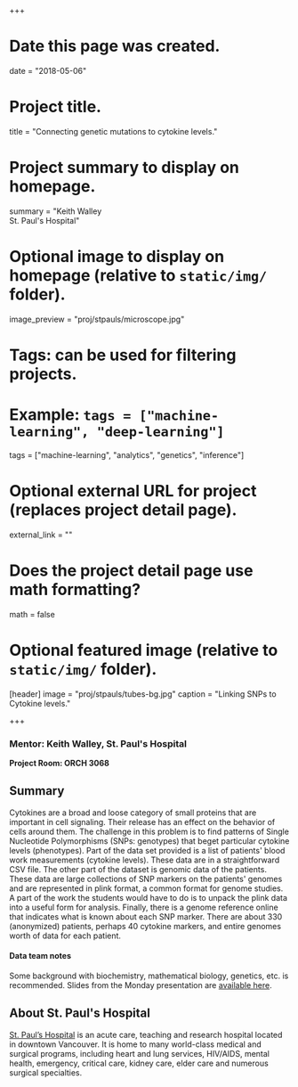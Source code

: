 +++
# Date this page was created.
date = "2018-05-06"

# Project title.
title = "Connecting genetic mutations to cytokine levels."

# Project summary to display on homepage.
summary = "Keith Walley<br />St. Paul's Hospital"

# Optional image to display on homepage (relative to `static/img/` folder).
image_preview = "proj/stpauls/microscope.jpg"

# Tags: can be used for filtering projects.
# Example: `tags = ["machine-learning", "deep-learning"]`
tags = ["machine-learning", "analytics", "genetics", "inference"]

# Optional external URL for project (replaces project detail page).
external_link = ""

# Does the project detail page use math formatting?
math = false

# Optional featured image (relative to `static/img/` folder).
[header]
image = "proj/stpauls/tubes-bg.jpg"
caption = "Linking SNPs to Cytokine levels."

+++

### Mentor: Keith Walley, St. Paul's Hospital

**Project Room: ORCH 3068**

## Summary

Cytokines are a broad and loose category of small proteins that are important in
cell signaling. Their release has an effect on the behavior of cells around
them. The challenge in this problem is to find patterns of Single Nucleotide
Polymorphisms (SNPs: genotypes) that beget particular cytokine levels
(phenotypes).  Part of the data set provided is a list of patients' blood work
measurements (cytokine levels). These data are in a straightforward CSV
file. The other part of the dataset is genomic data of the patients.  These data
are large collections of SNP markers on the patients' genomes and are
represented in plink format, a common format for genome studies.  A part of the
work the students would have to do is to unpack the plink data into a useful
form for analysis. Finally, there is a genome reference online that indicates
what is known about each SNP marker. There are about 330 (anonymized) patients,
perhaps 40 cytokine markers, and entire genomes worth of data for each patient.

#### Data team notes

Some background with biochemistry, mathematical biology, genetics, etc. is
recommended. Slides from the Monday presentation are [available here](../../ProjExternal/stpaul_bcdata18.pdf).

## About St. Paul's Hospital

[St. Paul’s
Hospital](http://www.providencehealthcare.org/hospitals-residences/st-paul's-hospital)
is an acute care, teaching and research hospital located in downtown
Vancouver. It is home to many world-class medical and surgical programs,
including heart and lung services, HIV/AIDS, mental health, emergency, critical
care, kidney care, elder care and numerous surgical specialties.
